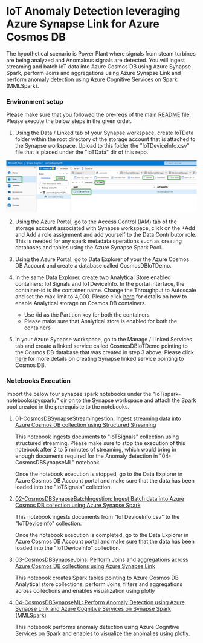 
# IoT Anomaly Detection leveraging Azure Synapse Link for Azure Cosmos DB
The hypothetical scenario is Power Plant where signals from steam turbines are being analyzed and Anomalous signals are detected. You will ingest streaming and batch IoT data into Azure Cosmos DB using Azure Synapse Spark, perform Joins and aggregations using Azure Synapse Link and perform anomaly detection using Azure Cognitive Services on Spark (MMLSpark).

### Environment setup
Please make sure that you followed the pre-reqs of the main [README](../README.md) file. Please execute the below steps in the given order.
1. Using the Data / Linked tab of your Synapse workspace, create IoTData folder within the root directory of the storage account that is attached to the Synapse workspace. Upload to this folder the "IoTDeviceInfo.csv" file that is placed under the "IoTData" dir of this repo. 
 
![upload_datasets](images/upload_datasets.png)

2.  Using the Azure Portal, go to the Access Control (IAM) tab of the storage account associated with Synapse workspace, click on the +Add and Add a role assignment and add yourself to the Data Contributor role. This is needed for any spark metadata operations such as creating databases and tables using the Azure Synapse Spark Pool.

3. Using the Azure Portal, go to Data Explorer of your the Azure Cosmos DB Account and create a database called CosmosDBIoTDemo. 

4. In the same Data Explorer, create two Analytical Store enabled containers: IoTSignals and IoTDeviceInfo. In the portal interface, the container-id is the container name. Change the Throughput to Autoscale and set the max limit to 4,000. Please click [here](https://review.docs.microsoft.com/en-us/azure/cosmos-db/configure-synapse-link?branch=release-build-cosmosdb#create-analytical-ttl) for details on how to enable Analytical storage on Cosmos DB containers.
    * Use /id as the Partition key for both the containers
    * Please make sure that Analytical store is enabled for both the containers

5. In your Azure Synapse workspace, go to the Manage / Linked Services tab and create a linked service called CosmosDBIoTDemo pointing to the Cosmos DB database that was created in step 3 above. Please click [here](https://review.docs.microsoft.com/en-us/azure/synapse-analytics/synapse-link/how-to-connect-synapse-link-cosmos-db?branch=release-build-synapse#connect-an-azure-cosmos-db-database-to-a-synapse-workspace) for more details on creating Synapse linked service pointing to Cosmos DB.

### Notebooks Execution

Import the below four synapse spark notebooks under the "IoT/spark-notebooks/pyspark/" dir on to the Synapse workspace and attach the Spark pool created in the prerequisite to the notebooks.
1. [01-CosmosDBSynapseStreamIngestion: Ingest streaming data into Azure Cosmos DB collection using Structured Streaming](spark-notebooks/pyspark/01-CosmosDBSynapseStreamIngestion.ipynb)

    This notebook ingests documents to "IoTSignals" collection using structured streaming. Please make sure to stop the execution of this notebook after 2 to 5 minutes of streaming, which would bring in enough documents required for the Anomaly detection in "04-CosmosDBSynapseML" notebook.
    
    
    Once the notebook execution is stopped, go to the Data Explorer in Azure Cosmos DB Account portal and make sure that the data has been loaded into the "IoTSignals" collection.   

1. [02-CosmosDBSynapseBatchIngestion: Ingest Batch data into Azure Cosmos DB collection using Azure Synapse Spark](spark-notebooks/pyspark/02-CosmosDBSynapseBatchIngestion.ipynb)

    This notebook ingests documents from "IoTDeviceInfo.csv" to the "IoTDeviceInfo" collection.
    
    Once the notebook execution is completed, go to the Data Explorer in Azure Cosmos DB Account portal and make sure that the data has been loaded into the "IoTDeviceInfo" collection.   

1. [03-CosmosDBSynapseJoins: Perform Joins and aggregations across Azure Cosmos DB collections using Azure Synapse Link](spark-notebooks/pyspark/03-CosmosDBSynapseJoins.ipynb)

    This notebook creates Spark tables pointing to Azure Cosmos DB Analytical store collections, perform Joins, filters and aggregations across collections and enables visualization using plotly

1. [04-CosmosDBSynapseML: Perform Anomaly Detection using Azure Synapse Link and Azure Cognitive Services on Synapse Spark (MMLSpark)](spark-notebooks/pyspark/04-CosmosDBSynapseML.ipynb)

    This notebook performs anomaly detection using Azure Cognitive Services on Spark and enables to visualize the anomalies using plotly.

